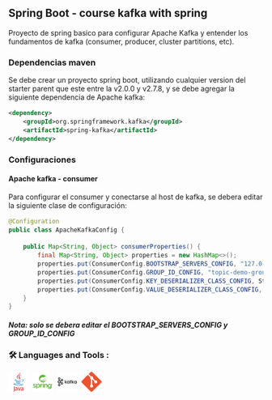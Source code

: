## Spring Boot - course kafka with spring
Proyecto de spring basico para configurar Apache Kafka y entender los fundamentos de kafka (consumer, producer, cluster partitions, etc).

### Dependencias maven
Se debe crear un proyecto spring boot, utilizando cualquier version del starter parent que este entre la v2.0.0 y v2.7.8,
y se debe agregar la siguiente dependencia de Apache kafka:
```xml
<dependency>
    <groupId>org.springframework.kafka</groupId>
    <artifactId>spring-kafka</artifactId>
</dependency>
```
### Configuraciones
#### Apache kafka - consumer
Para configurar el consumer y conectarse al host de kafka, se debera editar la siguiente clase 
de configuración:
```java
@Configuration
public class ApacheKafkaConfig {
    
    public Map<String, Object> consumerProperties() {
        final Map<String, Object> properties = new HashMap<>();
        properties.put(ConsumerConfig.BOOTSTRAP_SERVERS_CONFIG, "127.0.0.1:9092");
        properties.put(ConsumerConfig.GROUP_ID_CONFIG, "topic-demo-group");
        properties.put(ConsumerConfig.KEY_DESERIALIZER_CLASS_CONFIG, StringDeserializer.class);
        properties.put(ConsumerConfig.VALUE_DESERIALIZER_CLASS_CONFIG, StringDeserializer.class);
    }
}
```
##### Nota: solo se debera editar el BOOTSTRAP_SERVERS_CONFIG y GROUP_ID_CONFIG

### :hammer_and_wrench: Languages and Tools :
<div>
<img src="https://github.com/devicons/devicon/blob/master/icons/java/java-original-wordmark.svg" title="Java" alt="Java" width="40" height="40"/>&nbsp;
<img src="https://github.com/devicons/devicon/blob/master/icons/spring/spring-original-wordmark.svg" title="Spring" alt="Spring" width="40" height="40"/>&nbsp;
<img src="https://github.com/devicons/devicon/blob/master/icons/apachekafka/apachekafka-original-wordmark.svg" title="Kafka" alt="Kafka" width="40" height="40"/>&nbsp;
<img src="https://github.com/devicons/devicon/blob/master/icons/git/git-plain.svg" title="Spring" alt="Git" width="40" height="40"/>&nbsp;
</div>
